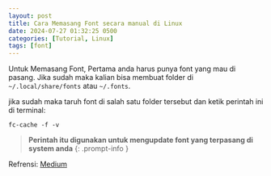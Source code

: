 ```yaml
---
layout: post
title: Cara Memasang Font secara manual di Linux
date: 2024-07-27 01:32:25 0500
categories: [Tutorial, Linux]
tags: [font]
---
```


Untuk Memasang Font, Pertama anda harus punya font yang mau di pasang. Jika sudah maka kalian bisa membuat folder di `~/.local/share/fonts` atau `~/.fonts`.

jika sudah maka taruh font di salah satu folder tersebut dan ketik perintah ini di terminal:
```
fc-cache -f -v
```

> **Perintah itu digunakan untuk mengupdate font yang terpasang di system anda**
{: .prompt-info }

Refrensi: [Medium](https://medium.com/source-words/how-to-manually-install-update-and-uninstall-fonts-on-linux-a8d09a3853b0)
